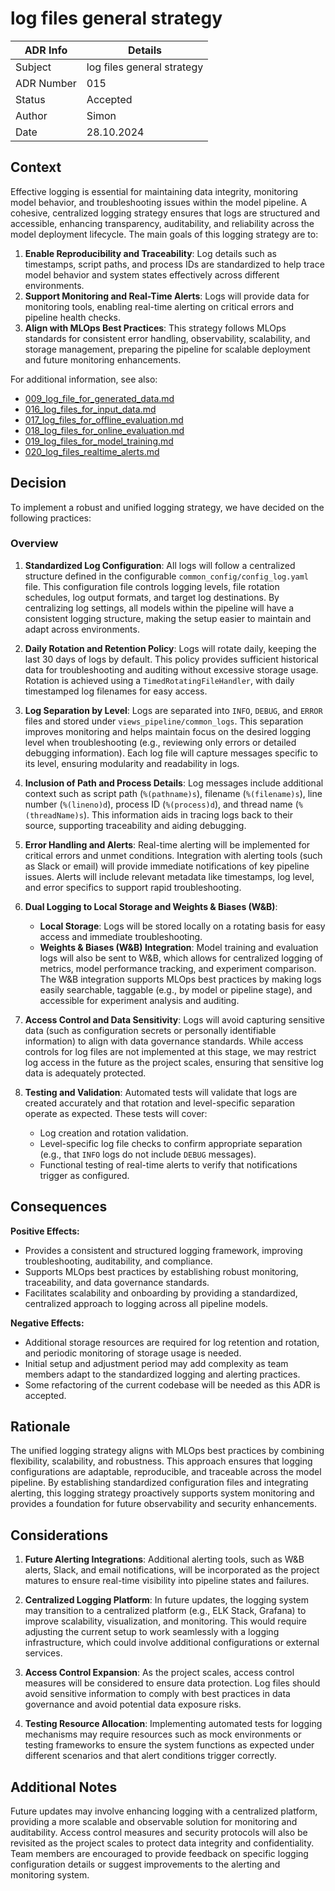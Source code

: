 # log files general strategy

| ADR Info            | Details                      |
|---------------------|------------------------------|
| Subject             | log files general strategy   |
| ADR Number          | 015                          |
| Status              | Accepted                     |
| Author              | Simon                        |
| Date                | 28.10.2024                   |


## Context

Effective logging is essential for maintaining data integrity, monitoring model behavior, and troubleshooting issues within the model pipeline. A cohesive, centralized logging strategy ensures that logs are structured and accessible, enhancing transparency, auditability, and reliability across the model deployment lifecycle. The main goals of this logging strategy are to:

1. **Enable Reproducibility and Traceability**: Log details such as timestamps, script paths, and process IDs are standardized to help trace model behavior and system states effectively across different environments.
2. **Support Monitoring and Real-Time Alerts**: Logs will provide data for monitoring tools, enabling real-time alerting on critical errors and pipeline health checks.
3. **Align with MLOps Best Practices**: This strategy follows MLOps standards for consistent error handling, observability, scalability, and storage management, preparing the pipeline for scalable deployment and future monitoring enhancements.

For additional information, see also: 
- [009_log_file_for_generated_data.md](009_log_file_for_generated_data.md) 
- [016_log_files_for_input_data.md](016_log_files_for_input_data.md) 
- [017_log_files_for_offline_evaluation.md](017_log_files_for_offline_evaluation.md) 
- [018_log_files_for_online_evaluation.md](018_log_files_for_online_evaluation.md) 
- [019_log_files_for_model_training.md](019_log_files_for_model_training.md) 
- [020_log_files_realtime_alerts.md](020_log_files_realtime_alerts.md) 

## Decision

To implement a robust and unified logging strategy, we have decided on the following practices:

### Overview

1. **Standardized Log Configuration**: All logs will follow a centralized structure defined in the configurable `common_config/config_log.yaml` file. This configuration file controls logging levels, file rotation schedules, log output formats, and target log destinations. By centralizing log settings, all models within the pipeline will have a consistent logging structure, making the setup easier to maintain and adapt across environments.

2. **Daily Rotation and Retention Policy**: Logs will rotate daily, keeping the last 30 days of logs by default. This policy provides sufficient historical data for troubleshooting and auditing without excessive storage usage. Rotation is achieved using a `TimedRotatingFileHandler`, with daily timestamped log filenames for easy access.

3. **Log Separation by Level**: Logs are separated into `INFO`, `DEBUG`, and `ERROR` files and stored under `views_pipeline/common_logs`. This separation improves monitoring and helps maintain focus on the desired logging level when troubleshooting (e.g., reviewing only errors or detailed debugging information). Each log file will capture messages specific to its level, ensuring modularity and readability in logs.

4. **Inclusion of Path and Process Details**: Log messages include additional context such as script path (`%(pathname)s`), filename (`%(filename)s`), line number (`%(lineno)d`), process ID (`%(process)d`), and thread name (`%(threadName)s`). This information aids in tracing logs back to their source, supporting traceability and aiding debugging.

5. **Error Handling and Alerts**: Real-time alerting will be implemented for critical errors and unmet conditions. Integration with alerting tools (such as Slack or email) will provide immediate notifications of key pipeline issues. Alerts will include relevant metadata like timestamps, log level, and error specifics to support rapid troubleshooting.

6. **Dual Logging to Local Storage and Weights & Biases (W&B)**:
   - **Local Storage**: Logs will be stored locally on a rotating basis for easy access and immediate troubleshooting.
   - **Weights & Biases (W&B) Integration**: Model training and evaluation logs will also be sent to W&B, which allows for centralized logging of metrics, model performance tracking, and experiment comparison. The W&B integration supports MLOps best practices by making logs easily searchable, taggable (e.g., by model or pipeline stage), and accessible for experiment analysis and auditing.

7. **Access Control and Data Sensitivity**: Logs will avoid capturing sensitive data (such as configuration secrets or personally identifiable information) to align with data governance standards. While access controls for log files are not implemented at this stage, we may restrict log access in the future as the project scales, ensuring that sensitive log data is adequately protected.

8. **Testing and Validation**: Automated tests will validate that logs are created accurately and that rotation and level-specific separation operate as expected. These tests will cover:
   - Log creation and rotation validation.
   - Level-specific log file checks to confirm appropriate separation (e.g., that `INFO` logs do not include `DEBUG` messages).
   - Functional testing of real-time alerts to verify that notifications trigger as configured.

## Consequences

**Positive Effects:**
- Provides a consistent and structured logging framework, improving troubleshooting, auditability, and compliance.
- Supports MLOps best practices by establishing robust monitoring, traceability, and data governance standards.
- Facilitates scalability and onboarding by providing a standardized, centralized approach to logging across all pipeline models.

**Negative Effects:**
- Additional storage resources are required for log retention and rotation, and periodic monitoring of storage usage is needed.
- Initial setup and adjustment period may add complexity as team members adapt to the standardized logging and alerting practices.
- Some refactoring of the current codebase will be needed as this ADR is accepted.

## Rationale

The unified logging strategy aligns with MLOps best practices by combining flexibility, scalability, and robustness. This approach ensures that logging configurations are adaptable, reproducible, and traceable across the model pipeline. By establishing standardized configuration files and integrating alerting, this logging strategy proactively supports system monitoring and provides a foundation for future observability and security enhancements.

## Considerations

1. **Future Alerting Integrations**: Additional alerting tools, such as W&B alerts, Slack, and email notifications, will be incorporated as the project matures to ensure real-time visibility into pipeline states and failures.

2. **Centralized Logging Platform**: In future updates, the logging system may transition to a centralized platform (e.g., ELK Stack, Grafana) to improve scalability, visualization, and monitoring. This would require adjusting the current setup to work seamlessly with a logging infrastructure, which could involve additional configurations or external services.

3. **Access Control Expansion**: As the project scales, access control measures will be considered to ensure data protection. Log files should avoid sensitive information to comply with best practices in data governance and avoid potential data exposure risks.

4. **Testing Resource Allocation**: Implementing automated tests for logging mechanisms may require resources such as mock environments or testing frameworks to ensure the system functions as expected under different scenarios and that alert conditions trigger correctly.

## Additional Notes

Future updates may involve enhancing logging with a centralized platform, providing a more scalable and observable solution for monitoring and auditability. Access control measures and security protocols will also be revisited as the project scales to protect data integrity and confidentiality. Team members are encouraged to provide feedback on specific logging configuration details or suggest improvements to the alerting and monitoring system.

